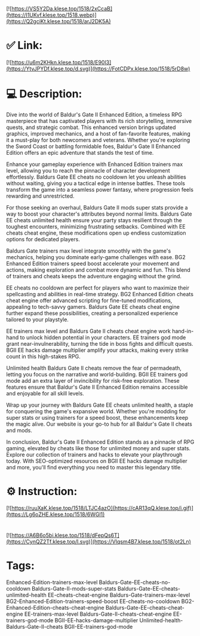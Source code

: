 [![https://VS5Y2Da.klese.top/1518/2xCcaB](https://I1UKvf.klese.top/1518.webp)](https://Q2gciKt.klese.top/1518/arJ2DK5A)
# ✅ Link:
[![https://u6m2KHkn.klese.top/1518/E90l3](https://YtvJPYDf.klese.top/d.svg)](https://FotCDPx.klese.top/1518/5rD8w)
# 💻 Description:
Dive into the world of Baldur's Gate II Enhanced Edition, a timeless RPG masterpiece that has captivated players with its rich storytelling, immersive quests, and strategic combat. This enhanced version brings updated graphics, improved mechanics, and a host of fan-favorite features, making it a must-play for both newcomers and veterans. Whether you're exploring the Sword Coast or battling formidable foes, Baldur's Gate II Enhanced Edition offers an epic adventure that stands the test of time.



Enhance your gameplay experience with Enhanced Edition trainers max level, allowing you to reach the pinnacle of character development effortlessly. Baldurs Gate EE cheats no cooldown let you unleash abilities without waiting, giving you a tactical edge in intense battles. These tools transform the game into a seamless power fantasy, where progression feels rewarding and unrestricted.



For those seeking an overhaul, Baldurs Gate II mods super stats provide a way to boost your character's attributes beyond normal limits. Baldurs Gate EE cheats unlimited health ensure your party stays resilient through the toughest encounters, minimizing frustrating setbacks. Combined with EE cheats cheat engine, these modifications open up endless customization options for dedicated players.



Baldurs Gate trainers max level integrate smoothly with the game's mechanics, helping you dominate early-game challenges with ease. BG2 Enhanced Edition trainers speed boost accelerate your movement and actions, making exploration and combat more dynamic and fun. This blend of trainers and cheats keeps the adventure engaging without the grind.



EE cheats no cooldown are perfect for players who want to maximize their spellcasting and abilities in real-time strategy. BG2 Enhanced Edition cheats cheat engine offer advanced scripting for fine-tuned modifications, appealing to tech-savvy gamers. Baldurs Gate EE cheats cheat engine further expand these possibilities, creating a personalized experience tailored to your playstyle.



EE trainers max level and Baldurs Gate II cheats cheat engine work hand-in-hand to unlock hidden potential in your characters. EE trainers god mode grant near-invulnerability, turning the tide in boss fights and difficult quests. BGII EE hacks damage multiplier amplify your attacks, making every strike count in this high-stakes RPG.



Unlimited health Baldurs Gate II cheats remove the fear of permadeath, letting you focus on the narrative and world-building. BGII EE trainers god mode add an extra layer of invincibility for risk-free exploration. These features ensure that Baldur's Gate II Enhanced Edition remains accessible and enjoyable for all skill levels.



Wrap up your journey with Baldurs Gate EE cheats unlimited health, a staple for conquering the game's expansive world. Whether you're modding for super stats or using trainers for a speed boost, these enhancements keep the magic alive. Our website is your go-to hub for all Baldur's Gate II cheats and mods.



In conclusion, Baldur's Gate II Enhanced Edition stands as a pinnacle of RPG gaming, elevated by cheats like those for unlimited money and super stats. Explore our collection of trainers and hacks to elevate your playthrough today. With SEO-optimized resources on BGII EE hacks damage multiplier and more, you'll find everything you need to master this legendary title.

# ⚙️ Instruction:
[![https://ruuXaK.klese.top/1518/LTJC4azO](https://cAR13qQ.klese.top/i.gif)](https://Lg6oZHE.klese.top/1518/6WGl1)
#
[![https://A6B6o5bi.klese.top/1518/dFepQs6T](https://CynQZ2Tf.klese.top/l.svg)](https://Vlqsm4B7.klese.top/1518/ot2Ln)
# Tags:
Enhanced-Edition-trainers-max-level Baldurs-Gate-EE-cheats-no-cooldown Baldurs-Gate-II-mods-super-stats Baldurs-Gate-EE-cheats-unlimited-health EE-cheats-cheat-engine Baldurs-Gate-trainers-max-level BG2-Enhanced-Edition-trainers-speed-boost EE-cheats-no-cooldown BG2-Enhanced-Edition-cheats-cheat-engine Baldurs-Gate-EE-cheats-cheat-engine EE-trainers-max-level Baldurs-Gate-II-cheats-cheat-engine EE-trainers-god-mode BGII-EE-hacks-damage-multiplier Unlimited-health-Baldurs-Gate-II-cheats BGII-EE-trainers-god-mode






